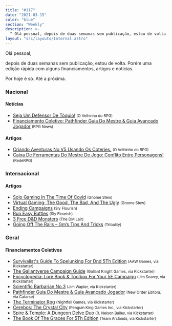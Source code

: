 ```yaml
---
title: "#117"
date: "2021-03-15"
color: "blue"
section: "Weekly"
description: >-
  " Olá pessoal, depois de duas semanas sem publicação, estou de volta. Porém uma edição rápida com alguns financiamentos, artigos e notícias. Por hoje é só. Até a próxima."
layout: "src/layouts/Internal.astro"
---
```


Olá pessoal,

depois de duas semanas sem publicação, estou de volta. Porém uma edição rápida com alguns financiamentos, artigos e notícias.

Por hoje é só. Até a próxima.

### Nacional

#### Notícias

- [Seja Um Defensor De Tóquio!] <small>(O Velhinho do RPG)</small>
- [Financiamento Coletivo: Pathfinder Guia Do Mestre &amp; Guia Avançado Jogador] <small>(RPG News)</small>

#### Artigos

- [Criando Aventuras No V5 Usando Os Coteries.] <small>(O Velhinho do RPG)</small>
- [Caixa De Ferramentas Do Mestre De Jogo: Conflito Entre Personagens!] <small>(RedeRPG)</small>

### Internacional

#### Artigos

- [Solo Gaming In The Time Of Covid] <small>(Gnome Stew)</small>
- [Virtual Gaming: The Good, The Bad, And The Ugly] <small>(Gnome Stew)</small>
- [Ending Campaigns] <small>(Sly Flourish)</small>
- [Run Easy Battles] <small>(Sly Flourish)</small>
- [3 Free D&amp;D Monsters] <small>(The DM Lair)</small>
- [Going Off The Rails – Gm’s Tips And Tricks] <small>(Tribality)</small>

### Geral

#### Financiamentos Coletivos

- [Survivalist&#039;s Guide To Spelunking For Dnd 5Th Edition] <small>(AAW Games, via Kickstarter)</small>
- [The Gallantverse Campaign Guide] <small>(Gallant Knight Games, via Kickstarter)</small>
- [Encyclopedia: Lore Book &amp; Toolbox For Your 5E Campaign] <small>(Jim Searcy, via Kickstarter)</small>
- [Scientific Barbarian No.3] <small>(Jim Wapler, via Kickstarter)</small>
- [Pathfinder Guia Do Mestre &amp; Guia Avançado Jogador] <small>(New Order Editora, via Catarse)</small>
- [The Terminator Rpg] <small>(Nightfall Games, via Kickstarter)</small>
- [Cerebos: The Crystal City] <small>(Penguin King Games Inc., via Kickstarter)</small>
- [Spire &amp; Temple: A Dungeon Delve Duo] <small>(R. Nelson Bailey, via Kickstarter)</small>
- [The Book Of The Graces For 5Th Edition] <small>(Team Arclands, via Kickstarter)</small>

[spire &amp; temple: a dungeon delve duo]: https://www.kickstarter.com/projects/dgg-03/spire-and-temple-a-dungeon-delve-duo
[scientific barbarian no.3]: https://www.kickstarter.com/projects/checkthisartifact/scientific-barbarian-no3
[encyclopedia: lore book &amp; toolbox for your 5e campaign]: https://www.kickstarter.com/projects/1176616619/encyclopedia-complete-lore-book-for-5e
[survivalist&#039;s guide to spelunking for dnd 5th edition]: https://www.kickstarter.com/projects/adventureaweek/dnd-survivalists-guide-to-spelunking
[the book of the graces for 5th edition]: https://www.kickstarter.com/projects/thebookofthegraces/the-book-of-the-graces-for-5th-edition
[the gallantverse campaign guide]: https://www.kickstarter.com/projects/gallantknightgames/the-gallantverse-campaign-guide
[cerebos: the crystal city]: https://www.kickstarter.com/projects/penguinking/cerebos-the-crystal-city
[the terminator rpg]: https://www.kickstarter.com/projects/nightfall/the-terminator-rpg
[caixa de ferramentas do mestre de jogo: conflito entre personagens!]: https://www.rederpg.com.br/2021/03/07/caixa-de-ferramentas-do-mestre-de-jogo-conflito-entre-personagens/
[seja um defensor de tóquio!]: https://ovelhinhodorpg.wordpress.com/2021/03/07/seja-um-defensor-de-toquio/
[solo gaming in the time of covid]: https://gnomestew.com/solo-gaming-in-the-time-of-covid/
[ending campaigns]: https://slyflourish.com/ending_campaigns.html
[financiamento coletivo: pathfinder guia do mestre &amp; guia avançado jogador]: https://newsrpg.wordpress.com/2021/03/09/financiamento-coletivo-pathfinder-guia-do-mestre-guia-avancado-jogador/
[pathfinder guia do mestre &amp; guia avançado jogador]: https://www.catarse.me/pathfinder_guias
[criando aventuras no v5 usando os coteries.]: https://ovelhinhodorpg.wordpress.com/2021/03/09/criando-aventuras-no-v5-usando-os-coteries/
[virtual gaming: the good, the bad, and the ugly]: https://gnomestew.com/virtual-gaming-the-good-the-bad-and-the-ugly/
[going off the rails – gm’s tips and tricks]: https://www.tribality.com/2021/03/10/going-off-the-rails-gms-tips-and-tricks/
[3 free d&amp;d monsters]: https://www.thedmlair.com/2021/03/13/3-free-dd-monsters/
[run easy battles]: https://slyflourish.com/run_easy_battles.html
